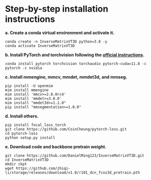 # Step-by-step installation instructions

**a. Create a conda virtual environment and activate it.**
```shell
conda create -n InverseMatrixVT3D python=3.8 -y
conda activate InverseMatrixVT3D
```

**b. Install PyTorch and torchvision following the [official instructions](https://pytorch.org/).**
```shell
conda install pytorch torchvision torchaudio pytorch-cuda=11.8 -c pytorch -c nvidia
```

**c. Install mmengine, mmcv, mmdet, mmdet3d, and mmseg.**
```shell
pip install -U openmim
mim install mmengine
mim install 'mmcv>=2.0.0rc4'
mim install 'mmdet>=3.0.0'
mim install "mmdet3d>=1.1.0"
pip install "mmsegmentation>=1.0.0"
```

**d. Install others.**
```shell
pip install focal_loss_torch
git clone https://github.com/CoinCheung/pytorch-loss.git
cd pytorch-loss
python setup.py install
```
**e. Download code and backbone pretrain weight.**
```shell
git clone https://github.com/DanielMing123/InverseMatrixVT3D.git
cd InverseMatrixVT3D
mkdir ckpt
wget https://github.com/zhiqi-li/storage/releases/download/v1.0/r101_dcn_fcos3d_pretrain.pth
```
